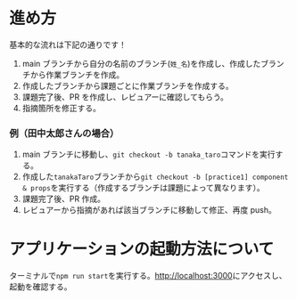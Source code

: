 # 進め方

基本的な流れは下記の通りです！

1. main ブランチから自分の名前のブランチ(`姓_名`)を作成し、作成したブランチから作業ブランチを作成。
2. 作成したブランチから課題ごとに作業ブランチを作成する。
3. 課題完了後、PR を作成し、レビュアーに確認してもらう。
4. 指摘箇所を修正する。

### 例（田中太郎さんの場合）

1. main ブランチに移動し、`git checkout -b tanaka_taro`コマンドを実行する。
2. 作成した`tanakaTaro`ブランチから`git checkout -b [practice1] component & props`を実行する（作成するブランチは課題によって異なります）。
3. 課題完了後、PR 作成。
4. レビュアーから指摘があれば該当ブランチに移動して修正、再度 push。

# アプリケーションの起動方法について

ターミナルで`npm run start`を実行する。[http://localhost:3000](http://localhost:3000)にアクセスし、起動を確認する。
